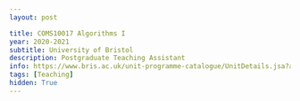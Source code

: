 ```yaml
---
layout: post

title: COMS10017 Algorithms I
year: 2020-2021
subtitle: University of Bristol
description: Postgraduate Teaching Assistant
info: https://www.bris.ac.uk/unit-programme-catalogue/UnitDetails.jsa?ayrCode=20%2F21&unitCode=COMS10017
tags: [Teaching]
hidden: True
---
```

